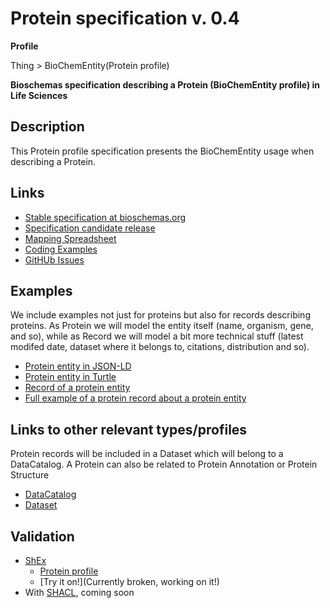 # Protein specification v. 0.4 

**Profile** 

Thing > BioChemEntity(Protein profile)

**Bioschemas specification describing a Protein (BioChemEntity profile) in Life Sciences** 

## Description 
This Protein profile specification presents the BioChemEntity usage when describing a Protein. 
## Links 
- [Stable specification at bioschemas.org](http://bioschemas.org/specifications/Protein/specification/)
- [Specification candidate release](proteinProfileSpecification.html)
- [Mapping Spreadsheet](https://docs.google.com/spreadsheets/d/1WZmPPEPa6JE4iq3OSQOatUH5TeSvWj5lcRi_kDTSayU/edit?usp=drivesdk)
- [Coding Examples](https://github.com/BioSchemas/specifications/tree/master/Protein/examples)
- [GitHUb Issues](https://github.com/BioSchemas/bioschemas/labels/type%3A%20Protein)
## Examples
We include examples not just for proteins but also for records describing proteins. As Protein we will model the entity itself (name, organism, gene, and so), while as Record we will model a bit more technical stuff (latest modifed date, dataset where it belongs to, citations, distribution and so).
- [Protein entity in JSON-LD](https://github.com/BioSchemas/specifications/blob/master/Protein/examples/ProteinEntity-with-context.json)
- [Protein entity in Turtle](https://github.com/BioSchemas/specifications/blob/master/Protein/examples/ProteinEntity-with-context.n3)
- [Record of a protein entity](https://github.com/BioSchemas/specifications/blob/master/Protein/examples/ProteinRecord.json)
- [Full example of a protein record about a protein entity](https://github.com/BioSchemas/specifications/blob/master/Protein/examples/ProteinRecordAndEntity_wtihContext.json)
## Links to other relevant types/profiles
Protein records will be included in a Dataset which will belong to a DataCatalog. A Protein can also be related to Protein Annotation or Protein Structure
- [DataCatalog](https://github.com/BioSchemas/specifications/blob/master/DataCatalog/examples/UniProt.json)
- [Dataset](https://github.com/BioSchemas/specifications/blob/master/Dataset/examples/uniprot.json)
## Validation
- [ShEx](http://shex.io/shex-primer/index.html)
  - [Protein profile](https://github.com/BioSchemas/specifications/blob/master/Protein/ProteinEntity-with-context.shex)
  - [Try it on!](Currently broken, working on it!) 
- With [SHACL](https://www.w3.org/TR/shacl/), coming soon

